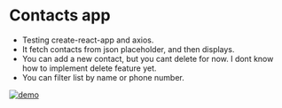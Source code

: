 # Contacts app

* Testing create-react-app and axios. 
* It fetch contacts from json placeholder, and then displays.
* You can add a new contact, but you cant delete for now. I dont know how to implement delete feature yet.
* You can filter list by name or phone number.

[![demo][1]][2]

[1]:  https://github.com/burak432/react_deneme1/contacts.jpg
[2]:  https://burak432.github.io/react_deneme1/ "Redirect to demo"
